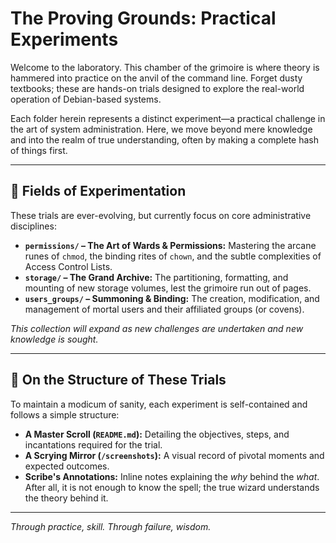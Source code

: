 # The Proving Grounds: Practical Experiments

Welcome to the laboratory. This chamber of the grimoire is where theory is hammered into practice on the anvil of the command line. Forget dusty textbooks; these are hands-on trials designed to explore the real-world operation of Debian-based systems.

Each folder herein represents a distinct experiment—a practical challenge in the art of system administration. Here, we move beyond mere knowledge and into the realm of true understanding, often by making a complete hash of things first.

---

## 🧪 Fields of Experimentation

These trials are ever-evolving, but currently focus on core administrative disciplines:

- **`permissions/` – The Art of Wards & Permissions:** Mastering the arcane runes of `chmod`, the binding rites of `chown`, and the subtle complexities of Access Control Lists.
- **`storage/` – The Grand Archive:** The partitioning, formatting, and mounting of new storage volumes, lest the grimoire run out of pages.
- **`users_groups/` – Summoning & Binding:** The creation, modification, and management of mortal users and their affiliated groups (or covens).

*This collection will expand as new challenges are undertaken and new knowledge is sought.*

---

## 📖 On the Structure of These Trials

To maintain a modicum of sanity, each experiment is self-contained and follows a simple structure:

- **A Master Scroll (`README.md`):** Detailing the objectives, steps, and incantations required for the trial.
- **A Scrying Mirror (`/screenshots`):** A visual record of pivotal moments and expected outcomes.
- **Scribe's Annotations:** Inline notes explaining the *why* behind the *what*. After all, it is not enough to know the spell; the true wizard understands the theory behind it.

---

*Through practice, skill. Through failure, wisdom.*
